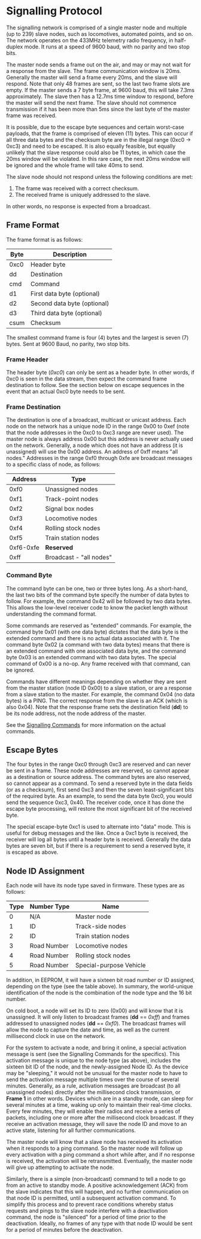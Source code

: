 # Signalling Protocol

The signalling network is comprised of a single master node and multiple (up to 239)
slave nodes, such as locomotives, automated points, and so on.
The network operates on the 433MHz telemetry radio frequency, in half-duplex
mode.
It runs at a speed of 9600 baud, with no parity and two stop bits.

The master node sends a frame out on the air, and may or may not wait for
a response from the slave.
The frame communication window is 20ms.
Generally the master will send a frame every 20ms, and the slave will
respond.
Note that only 48 frames are sent, so the last two frame slots are empty.
If the master sends a 7 byte frame, at 9600 baud, this will take 7.3ms
approximately.
The slave then has a 12.7ms time window to respond,
before the master will send the next frame.
The slave should not commence transmission if it has been more than 5ms
since the last byte of the master frame was received.

It is possible, due to the escape byte sequences and certain worst-case
payloads, that the frame is comprised of eleven (11) bytes.
This can occur if all three data bytes and the checksum byte are in the
illegal range (0xc0 -> 0xc3) and need to be escaped.
It is also equally feasible, but equally unlikely that the slave response
could also be 11 bytes, in which case the 20ms window will be violated.
In this rare case, the next 20ms window will be ignored and the whole
frame will take 40ms to send.

The slave node should not respond unless the following conditions are met:

1. The frame was received with a correct checksum.
2. The received frame is uniquely addressed to the slave.

In other words, no response is expected from a broadcast.

## Frame Format

The frame format is as follows:

| Byte | Description |
| ---- | ----------- |
| 0xc0 | Header byte |
| dd | Destination |
| cmd | Command |
| d1 | First data byte (optional) |
| d2 | Second data byte (optional) |
| d3 | Third data byte (optional) |
| csum | Checksum |

The smallest command frame is four (4) bytes and the largest is seven (7) bytes.
Sent at 9600 Baud, no parity, two stop bits.

### Frame Header

The header byte (*0xc0*) can only be sent as a header byte.
In other words, if 0xc0 is seen in the data stream, then expect
the command frame destination to follow.
See the section below on escape sequences in the event that an actual 0xc0 byte needs
to be sent.

### Frame Destination

The destination is one of a broadcast, multicast or unicast address.
Each node on the network has a unique node ID in the range 0x00 to 0xef
(note that the node addresses in the 0xc0 to 0xc3 range are never used).
The master node is always address 0x00 but this address is never actually
used on the network.
Generally, a node which does not have an address (it is unassigned)
will use the 0x00 address.
An address of 0xff means "all nodes."
Addresses in the range 0xf0 through 0xfe are broadcast messages to a specific
class of node, as follows:

| Address | Type |
| ------- | ---- |
| 0xf0 | Unassigned nodes |
| 0xf1 | Track-point nodes |
| 0xf2 | Signal box nodes |
| 0xf3 | Locomotive nodes |
| 0xf4 | Rolling stock nodes|
| 0xf5 | Train station nodes |
| 0xf6-0xfe | **Reserved** |
| 0xff | Broadcast - "all nodes" |

### Command Byte

The command byte can be one, two or three bytes long.
As a short-hand, the last two bits of the command byte specify
the number of data bytes to follow.
For example, the command 0x42 will be followed by two data bytes.
This allows the low-level receiver code to know the packet length
without understanding the command format.

Some commands are reserved as "extended" commands.
For example, the command byte 0x01 (with one data byte)
dictates that the data byte is the extended command and there is no
actual data associated with it.
The command byte 0x02 (a command with two data bytes)
means that there is an extended command with one associated data byte,
and the command byte 0x03 is an extended command with two
data bytes.
The special command of 0x00 is a no-op.
Any frame received with that command, can be ignored.

Commands have different meanings depending on whether they are sent from
the master station (node ID 0x00) to a slave station, or
are a response from a slave station to the master.
For example, the command 0x04 (no data bytes) is a PING.
The correct response from the slave is an ACK (which is also 0x04).
Note that the response frame sets the destination field (**dd**) to be
its node address, not the node address of the master.

See the [Signalling Commands](./COMMANDS.md) for more information on
the actual commands.

## Escape Bytes

The four bytes in the range 0xc0 through 0xc3 are reserved and can never be sent
in a frame.
These node addresses are reserved, so cannot appear as a destination or source
address.
The command bytes are also reserved, so cannot appear as a command.
To send a reserved byte in the data fields (or as a checksum),
first send 0xc3 and then the seven least-significant bits of the required
byte.
As an example, to send the data byte 0xc0, you would send the sequence
0xc3, 0x40.
The receiver code, once it has done the escape byte processing, will
restore the most significant bit of the received byte.

The special escape-byte 0xc1 is used to alternate into "data" mode.
This is useful for debug messages and the like.
Once a 0xc1 byte is received, the receiver will log all bytes until
a header byte is received.
Generally the data bytes are seven bit, but if there is a requirement
to send a reserved byte, it is escaped as above.

## Node ID Assignment

Each node will have its node type saved in firmware.
These types are as follows:

| Type | Number Type | Name |
| ---- | ----------- | ---- |
| 0 | N/A | Master node |
| 1 | ID | Track-side nodes |
| 2 | ID | Train station nodes |
| 3 | Road Number | Locomotive nodes |
| 4 | Road Number | Rolling stock nodes|
| 5 | Road Number | Special-purpose Vehicle |

In addition, in EEPROM, it will have a sixteen bit road number or ID
assigned, depending on the type (see the table above).
In summary, the world-unique identification of the node is
the combination of the node type and the 16 bit number.

On cold boot, a node will set its ID to zero (0x00) and will know that it
is unassigned.
It will only listen to broadcast frames (**dd** == *0xff*) and frames
addressed to unassigned nodes (**dd** == *0xf0*).
The broadcast frames will allow the node to capture the date and time,
as well as the current millisecond clock in use on the network.

For the system to activate a node, and bring it online, a special
activation message is sent (see the Signalling Commands for the specifics).
This activation message is unique to the node type (as above), includes
the sixteen bit ID of the node, and the newly-assigned Node ID.
As the device may be "sleeping," it would not be unusual for the master
node to have to send the activation message multiple times over the course
of several minutes.
Generally, as a rule, activation messages are broadcast (to all unassigned
nodes) directly after the millisecond clock transmission, or **Frame 1** in
other words.
Devices which are in a standby mode, can sleep for several minutes at a time,
waking up only to maintain their real-time clocks.
Every few minutes, they will enable their radios and receive a series of
packets, including one or more after the millisecond clock broadcast.
If they receive an activation message, they will save the node ID and move
to an active state, listening for all further communications.

The master node will know that a slave node has received its activation
when it responds to a ping command.
So the master node will follow up every activation with a ping command
a short while after, and if no response is received, the activation will
be retransmitted.
Eventually, the master node will give up attempting to activate the node.

Similarly, there is a simple (non-broadcast) command to tell a node to
go from an active to standby mode.
A positive acknowledgement (ACK) from the slave indicates that this will
happen, and no further communication on that node ID is permitted, until
a subsequent activation command.
To simplify this process and to prevent race conditions whereby status
requests and pings to the slave node interfere with a deactivation
command, the node is "silenced" for a period of time prior to the
deactivation.
Ideally, no frames of any type with that node ID would be sent for a
period of minutes before the deactivation.
